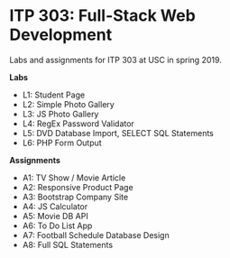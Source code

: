 # ITP 303: Full-Stack Web Development
Labs and assignments for ITP 303 at USC in spring 2019.

**Labs**
* L1: Student Page
* L2: Simple Photo Gallery
* L3: JS Photo Gallery
* L4: RegEx Password Validator
* L5: DVD Database Import, SELECT SQL Statements
* L6: PHP Form Output

**Assignments**
* A1: TV Show / Movie Article
* A2: Responsive Product Page
* A3: Bootstrap Company Site
* A4: JS Calculator
* A5: Movie DB API
* A6: To Do List App
* A7: Football Schedule Database Design
* A8: Full SQL Statements